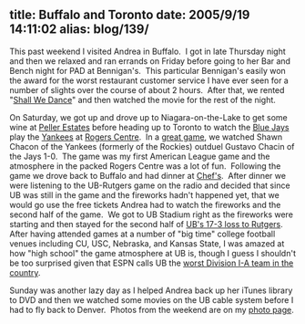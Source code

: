 title: Buffalo and Toronto
date: 2005/9/19 14:11:02
alias: blog/139/
---
This past weekend I visited Andrea in Buffalo.  I got in late Thursday night and then we relaxed and ran errands on Friday before going to her Bar and Bench night for PAD at Bennigan's.  This particular Bennigan's easily won the award for the worst restaurant customer service I have ever seen for a number of slights over the course of about 2 hours.  After that, we rented "[Shall We Dance](http://www.amazon.com/exec/obidos/redirect?link_code=ur2&amp;camp=1789&amp;tag=shanechurch-20&amp;creative=9325&amp;path=tg/detail/-/B0006GAI6Y/qid=1127151516/sr=8-4/ref=pd_bbs_4?v=glance)" and then watched the movie for the rest of the night.

On Saturday, we got up and drove up to Niagara-on-the-Lake to get some wine at [Peller Estates](http://www.peller.com/) before heading up to Toronto to watch the [Blue Jays](http://www.bluejays.com/) play the [Yankees](http://www.yankees.com/) at [Rogers Centre](http://www.rogerscentre.com/).  In a [great game](http://sports.espn.go.com/mlb/recap?gameId=250917114), we watched Shawn Chacon of the Yankees (formerly of the Rockies) outduel Gustavo Chacin of the Jays 1-0.  The game was my first American League game and the atmosphere in the packed Rogers Centre was a lot of fun.  Following the game we drove back to Buffalo and had dinner at [Chef's](http://www.ilovechefs.com/).  After dinner we were listening to the UB-Rutgers game on the radio and decided that since UB was still in the game and the fireworks hadn't happened yet, that we would go use the free tickets Andrea had to watch the fireworks and the second half of the game.  We got to UB Stadium right as the fireworks were starting and then stayed for the second half of [UB's 17-3 loss to Rutgers](http://sports.espn.go.com/ncf/recap?gameId=252602084).  After having attended games at a number of "big time" college football venues including CU, USC, Nebraska, and Kansas State, I was amazed at how "high school" the game atmosphere at UB is, though I guess I shouldn't be too surprised given that ESPN calls UB the [worst Division I-A team in the country](http://sports.espn.go.com/ncf/news/story?id=2160168).

Sunday was another lazy day as I helped Andrea back up her iTunes library to DVD and then we watched some movies on the UB cable system before I had to fly back to Denver.  Photos from the weekend are on my [photo page](http://wwwazure.s-church.net/PhotoAlbum).